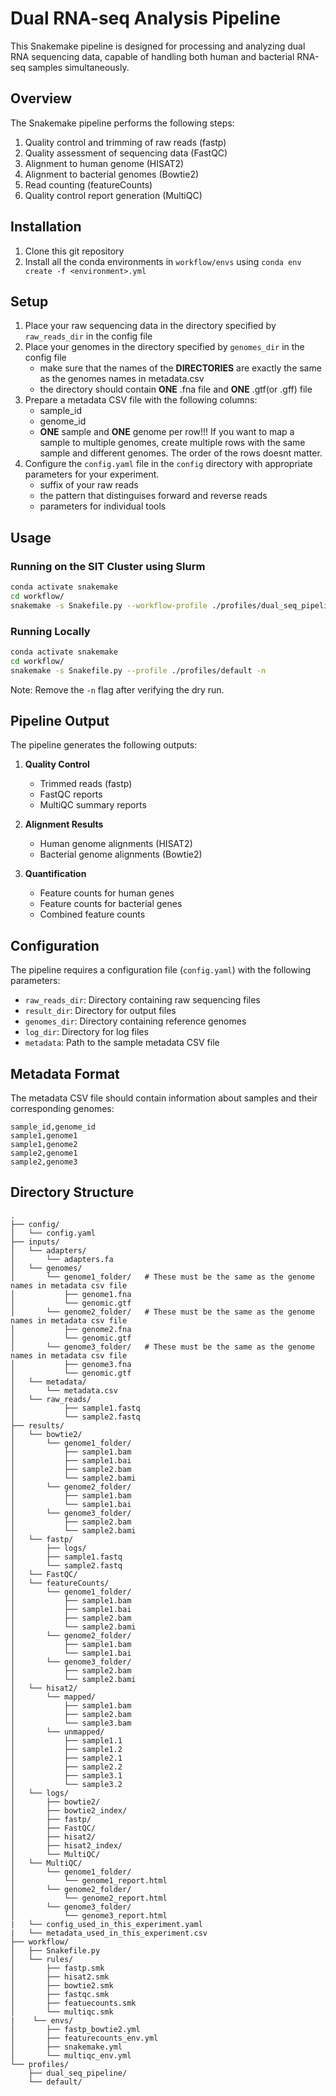 # Dual RNA-seq Analysis Pipeline

This Snakemake pipeline is designed for processing and analyzing dual RNA sequencing data, capable of handling both human and bacterial RNA-seq samples simultaneously.

## Overview

The Snakemake pipeline performs the following steps:
1. Quality control and trimming of raw reads (fastp)
2. Quality assessment of sequencing data (FastQC)
3. Alignment to human genome (HISAT2)
4. Alignment to bacterial genomes (Bowtie2)
5. Read counting (featureCounts)
6. Quality control report generation (MultiQC)

## Installation

1. Clone this git repository
2. Install all the conda environments in `workflow/envs` using `conda env create -f <environment>.yml` 

## Setup

1. Place your raw sequencing data in the directory specified by `raw_reads_dir` in the config file
2. Place your genomes in the directory specified by `genomes_dir` in the config file
   - make sure that the names of the **DIRECTORIES** are exactly the same as the genomes names in metadata.csv
   - the directory should contain **ONE** .fna file and **ONE** .gtf(or .gff) file
3. Prepare a metadata CSV file with the following columns:
   - sample_id
   - genome_id
   - **ONE** sample and **ONE** genome per row!!! If you want to map a sample to multiple genomes, create multiple rows with the same sample and different genomes. The order of the rows doesnt matter.
4. Configure the `config.yaml` file in the `config` directory with appropriate parameters for your experiment.
   - suffix of your raw reads
   - the pattern that distinguises forward and reverse reads
   - parameters for individual tools 


## Usage

### Running on the SIT Cluster using Slurm
```bash
conda activate snakemake
cd workflow/
snakemake -s Snakefile.py --workflow-profile ./profiles/dual_seq_pipeline/ -n
```

### Running Locally
```bash
conda activate snakemake
cd workflow/
snakemake -s Snakefile.py --profile ./profiles/default -n
```
Note: Remove the `-n` flag after verifying the dry run.

## Pipeline Output

The pipeline generates the following outputs:

1. **Quality Control**
   - Trimmed reads (fastp)
   - FastQC reports
   - MultiQC summary reports

2. **Alignment Results**
   - Human genome alignments (HISAT2)
   - Bacterial genome alignments (Bowtie2)

3. **Quantification**
   - Feature counts for human genes
   - Feature counts for bacterial genes
   - Combined feature counts
## Configuration

The pipeline requires a configuration file (`config.yaml`) with the following parameters:
- `raw_reads_dir`: Directory containing raw sequencing files
- `result_dir`: Directory for output files
- `genomes_dir`: Directory containing reference genomes
- `log_dir`: Directory for log files
- `metadata`: Path to the sample metadata CSV file

## Metadata Format

The metadata CSV file should contain information about samples and their corresponding genomes:

```csv
sample_id,genome_id
sample1,genome1
sample1,genome2
sample2,genome1
sample2,genome3
```

## Directory Structure

```plaintext
.
├── config/
│   └── config.yaml
├── inputs/
│   └── adapters/
│       └── adapters.fa
│   └── genomes/
│       └── genome1_folder/   # These must be the same as the genome names in metadata csv file
│           ├── genome1.fna
│           └── genomic.gtf
│       └── genome2_folder/   # These must be the same as the genome names in metadata csv file
│           ├── genome2.fna
│           └── genomic.gtf
│       └── genome3_folder/   # These must be the same as the genome names in metadata csv file
│           ├── genome3.fna
│           └── genomic.gtf
│   └── metadata/
│       └── metadata.csv
│   └── raw_reads/
│           ├── sample1.fastq
│           └── sample2.fastq
├── results/
│   └── bowtie2/
│       └── genome1_folder/
│           ├── sample1.bam
│           ├── sample1.bai
│           ├── sample2.bam
│           └── sample2.bami
│       └── genome2_folder/
│           ├── sample1.bam
│           └── sample1.bai
│       └── genome3_folder/
│           ├── sample2.bam
│           └── sample2.bami
│   └── fastp/
│       ├── logs/
│       ├── sample1.fastq
│       └── sample2.fastq
│   └── FastQC/
│   └── featureCounts/
│       └── genome1_folder/
│           ├── sample1.bam
│           ├── sample1.bai
│           ├── sample2.bam
│           └── sample2.bami
│       └── genome2_folder/
│           ├── sample1.bam
│           └── sample1.bai
│       └── genome3_folder/
│           ├── sample2.bam
│           └── sample2.bami
│   └── hisat2/
│       └── mapped/
│           ├── sample1.bam
│           ├── sample2.bam
│           └── sample3.bam
│       └── unmapped/
│           ├── sample1.1
│           ├── sample1.2
│           ├── sample2.1
│           ├── sample2.2
│           ├── sample3.1
│           └── sample3.2
│   └── logs/
│       ├── bowtie2/
│       ├── bowtie2_index/
│       ├── fastp/
│       ├── FastQC/
│       ├── hisat2/
│       ├── hisat2_index/
│       └── MultiQC/
│   └── MultiQC/
│       └── genome1_folder/
│           └── genome1_report.html
│       └── genome2_folder/
│           └── genome2_report.html
│       └── genome3_folder/
│           └── genome3_report.html
|   └── config_used_in_this_experiment.yaml
|   └── metadata_used_in_this_experiment.csv
├── workflow/
│   ├── Snakefile.py
│   └── rules/
│       ├── fastp.smk
│       ├── hisat2.smk
│       ├── bowtie2.smk
│       ├── fastqc.smk
│       ├── featuecounts.smk
│       └── multiqc.smk
|    └── envs/
│       ├── fastp_bowtie2.yml
│       ├── featurecounts_env.yml
│       ├── snakemake.yml
│       └── multiqc_env.yml 
└── profiles/
    ├── dual_seq_pipeline/
    └── default/
```